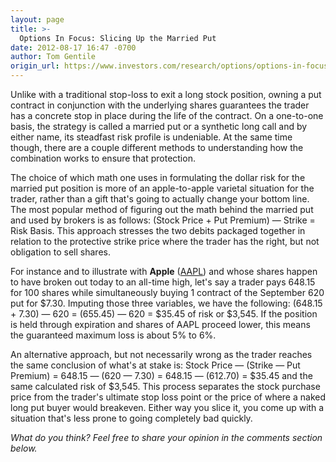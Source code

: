```yaml
---
layout: page
title: >-
  Options In Focus: Slicing Up the Married Put
date: 2012-08-17 16:47 -0700
author: Tom Gentile
origin_url: https://www.investors.com/research/options/options-in-focus-slicing-up-the-married-put/
---
```






Unlike with a traditional stop-loss to exit a long stock position, owning a put contract in conjunction with the underlying shares guarantees the trader has a concrete stop in place during the life of the contract. On a one-to-one basis, the strategy is called a married put or a synthetic long call and by either name, its steadfast risk profile is undeniable. At the same time though, there are a couple different methods to understanding how the combination works to ensure that protection. 

  

The choice of which math one uses in formulating the dollar risk for the married put position is more of an apple-to-apple varietal situation for the trader, rather than a gift that's going to actually change your bottom line. The most popular method of figuring out the math behind the married put and used by brokers is as follows: (Stock Price + Put Premium) — Strike = Risk Basis. This approach stresses the two debits packaged together in relation to the protective strike price where the trader has the right, but not obligation to sell shares. 

  

  

For instance and to illustrate with **Apple** ([AAPL](https://research.investors.com/quote.aspx?symbol=AAPL)) and whose shares happen to have broken out today to an all-time high, let's say a trader pays 648.15 for 100 shares while simultaneously buying 1 contract of the September 620 put for $7.30. Imputing those three variables, we have the following: (648.15 + 7.30) — 620 = (655.45) — 620 = $35.45 of risk or $3,545. If the position is held through expiration and shares of AAPL proceed lower, this means the guaranteed maximum loss is about 5% to 6%. 

  

An alternative approach, but not necessarily wrong as the trader reaches the same conclusion of what's at stake is: Stock Price — (Strike — Put Premium) = 648.15 — (620 — 7.30) = 648.15 — (612.70) = $35.45 and the same calculated risk of $3,545. This process separates the stock purchase price from the trader's ultimate stop loss point or the price of where a naked long put buyer would breakeven. Either way you slice it, you come up with a situation that's less prone to going completely bad quickly.

  

*What do you think? Feel free to share your opinion in the comments section below.*




